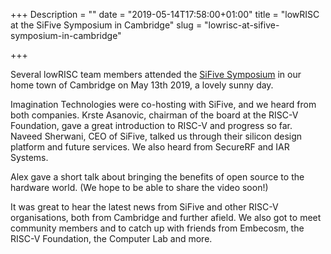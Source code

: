 +++
Description = ""
date = "2019-05-14T17:58:00+01:00"
title = "lowRISC at the SiFive Symposium in Cambridge"
slug = "lowrisc-at-sifive-symposium-in-cambridge"

+++

Several lowRISC team members attended the [SiFive
Symposium](https://sifivetechsymposium.com/agenda-cambridge/) in our home town
of Cambridge on May 13th 2019, a lovely sunny day.

Imagination Technologies were co-hosting with SiFive, and we heard from both
companies. Krste Asanovic, chairman of the board at the RISC-V Foundation,
gave a great introduction to RISC-V and progress so far. Naveed Sherwani, CEO
of SiFive, talked us through their silicon design platform and future
services. We also heard from SecureRF and IAR Systems.

Alex gave a short talk about bringing the benefits of open source to the
hardware world. (We hope to be able to share the video soon!)

It was great to hear the latest news from SiFive and other RISC-V
organisations, both from Cambridge and further afield. We also got to meet
community members and to catch up with friends from Embecosm, the RISC-V
Foundation, the Computer Lab and more.
